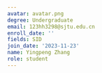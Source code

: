 ```yaml
---
avatar: avatar.png
degree: Undergraduate
email: 123hh3298@sjtu.edu.cn
enroll_date: ''
fields: SID
join_date: '2023-11-23'
name: Yingpeng Zhang
role: student
---
```


